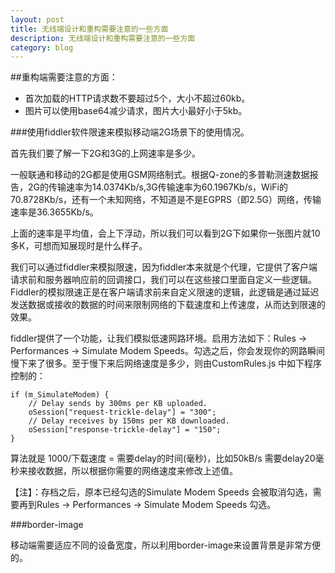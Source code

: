 ```yaml
---
layout: post
title: 无线端设计和重构需要注意的一些方面
description: 无线端设计和重构需要注意的一些方面
category: blog
---
```


##重构端需要注意的方面：

+ 首次加载的HTTP请求数不要超过5个，大小不超过60kb。
+ 图片可以使用base64减少请求，图片大小最好小于5kb。

###使用fiddler软件限速来模拟移动端2G场景下的使用情况。

首先我们要了解一下2G和3G的上网速率是多少。

一般联通和移动的2G都是使用GSM网络制式。根据Q-zone的多普勒测速数据报告，2G的传输速率为14.0374Kb/s,3G传输速率为60.1967Kb/s，WiFi的70.8728Kb/s，还有一个未知网络，不知道是不是EGPRS（即2.5G）网络，传输速率是36.3655Kb/s。

上面的速率是平均值，会上下浮动，所以我们可以看到2G下如果你一张图片就10多K，可想而知展现时是什么样子。

我们可以通过fiddler来模拟限速，因为fiddler本来就是个代理，它提供了客户端请求前和服务器响应前的回调接口，我们可以在这些接口里面自定义一些逻辑。Fiddler的模拟限速正是在客户端请求前来自定义限速的逻辑，此逻辑是通过延迟发送数据或接收的数据的时间来限制网络的下载速度和上传速度，从而达到限速的效果。

fiddler提供了一个功能，让我们模拟低速网路环境。启用方法如下：Rules → Performances → Simulate Modem Speeds。勾选之后，你会发现你的网路瞬间慢下来了很多。至于慢下来后网络速度是多少，则由CustomRules.js 中如下程序控制的：

	if (m_SimulateModem) {
		// Delay sends by 300ms per KB uploaded.
		oSession["request-trickle-delay"] = "300"; 
		// Delay receives by 150ms per KB downloaded.
		oSession["response-trickle-delay"] = "150"; 
	}

算法就是 1000/下载速度 = 需要delay的时间(毫秒)，比如50kB/s 需要delay20毫秒来接收数据，所以根据你需要的网络速度来修改上述值。

<div class="tips">
【注】：存档之后，原本已经勾选的Simulate Modem Speeds 会被取消勾选，需要再到Rules → Performances → Simulate Modem Speeds 勾选。
</div>

###border-image

移动端需要适应不同的设备宽度，所以利用border-image来设置背景是非常方便的。















